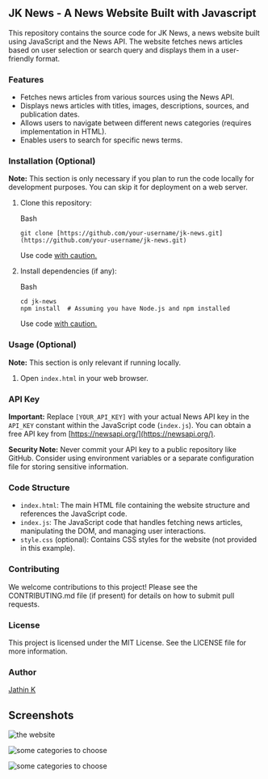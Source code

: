 ## JK News - A News Website Built with Javascript

This repository contains the source code for JK News, a news website built using JavaScript and the News API. The website fetches news articles based on user selection or search query and displays them in a user-friendly format.

### Features

-   Fetches news articles from various sources using the News API.
-   Displays news articles with titles, images, descriptions, sources, and publication dates.
-   Allows users to navigate between different news categories (requires implementation in HTML).
-   Enables users to search for specific news terms.

### Installation (Optional)

**Note:** This section is only necessary if you plan to run the code locally for development purposes. You can skip it for deployment on a web server.

1.  Clone this repository:
    
    Bash
    
    ```
    git clone [https://github.com/your-username/jk-news.git](https://github.com/your-username/jk-news.git)
    
    ```
    
    Use code [with caution.](/faq#coding)
    
2.  Install dependencies (if any):
    
    Bash
    
    ```
    cd jk-news
    npm install  # Assuming you have Node.js and npm installed
    
    ```
    
    Use code [with caution.](/faq#coding)
    

### Usage (Optional)

**Note:** This section is only relevant if running locally.

1.  Open `index.html` in your web browser.

### API Key

**Important:** Replace `[YOUR_API_KEY]` with your actual News API key in the `API_KEY` constant within the JavaScript code (`index.js`). You can obtain a free API key from [https://newsapi.org/](https://newsapi.org/).

**Security Note:** Never commit your API key to a public repository like GitHub. Consider using environment variables or a separate configuration file for storing sensitive information.

### Code Structure

-   `index.html`: The main HTML file containing the website structure and references the JavaScript code.
-   `index.js`: The JavaScript code that handles fetching news articles, manipulating the DOM, and managing user interactions.
-   `style.css` (optional): Contains CSS styles for the website (not provided in this example).

### Contributing

We welcome contributions to this project! Please see the CONTRIBUTING.md file (if present) for details on how to submit pull requests.

### License

This project is licensed under the MIT License. See the LICENSE file for more information.

### Author

[Jathin K](jathin176@gmail.com)

## Screenshots
![the website](https://i.imghippo.com/files/Ks0Bv1726577754.png)

![some categories to choose ](https://i.imghippo.com/files/cuWv01726578257.png)

![some categories to choose ](https://i.imghippo.com/files/cuWv01726578257.png)


